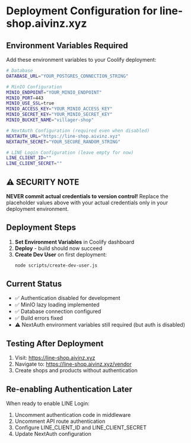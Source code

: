 # Deployment Configuration for line-shop.aivinz.xyz

## Environment Variables Required

Add these environment variables to your Coolify deployment:

```bash
# Database
DATABASE_URL="YOUR_POSTGRES_CONNECTION_STRING"

# MinIO Configuration
MINIO_ENDPOINT="YOUR_MINIO_ENDPOINT"
MINIO_PORT=443
MINIO_USE_SSL=true
MINIO_ACCESS_KEY="YOUR_MINIO_ACCESS_KEY"
MINIO_SECRET_KEY="YOUR_MINIO_SECRET_KEY"
MINIO_BUCKET_NAME="villager-shop"

# NextAuth Configuration (required even when disabled)
NEXTAUTH_URL="https://line-shop.aivinz.xyz"
NEXTAUTH_SECRET="YOUR_SECURE_RANDOM_STRING"

# LINE Login Configuration (leave empty for now)
LINE_CLIENT_ID=""
LINE_CLIENT_SECRET=""
```

## ⚠️ SECURITY NOTE
**NEVER commit actual credentials to version control!**
Replace the placeholder values above with your actual credentials only in your deployment environment.

## Deployment Steps

1. **Set Environment Variables** in Coolify dashboard
2. **Deploy** - build should now succeed
3. **Create Dev User** on first deployment:
   ```bash
   node scripts/create-dev-user.js
   ```

## Current Status

- ✅ Authentication disabled for development
- ✅ MinIO lazy loading implemented
- ✅ Database connection configured
- ✅ Build errors fixed
- ⚠️ NextAuth environment variables still required (but auth is disabled)

## Testing After Deployment

1. Visit: https://line-shop.aivinz.xyz
2. Navigate to: https://line-shop.aivinz.xyz/vendor
3. Create shops and products without authentication

## Re-enabling Authentication Later

When ready to enable LINE Login:
1. Uncomment authentication code in middleware
2. Uncomment API route authentication
3. Configure LINE_CLIENT_ID and LINE_CLIENT_SECRET
4. Update NextAuth configuration